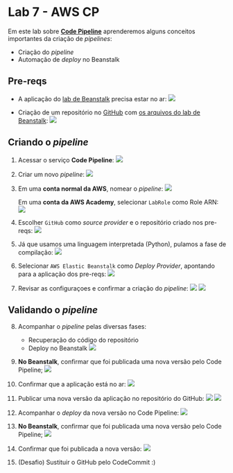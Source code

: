 # Lab 7 - AWS CP

Em este lab sobre [**Code Pipeline**](https://aws.amazon.com/pt/codepipeline/) aprenderemos alguns conceitos importantes da criação de *pipelines*:
 - Criação do *pipeline*
 - Automação de *deploy* no Beanstalk

## Pre-reqs

- A aplicação do [lab de Beanstalk](https://github.com/josecastillolema/fiap/blob/master/shift/multicloud/lab06-paas-eb.md) precisa estar no ar:
   ![](https://raw.githubusercontent.com/josecastillolema/fiap/master/shift/multicloud/img/cp00-0.png)
   
- Criação de um repositório no [GitHub](https://github.com/) com [os arquivos do lab de Beanstalk](https://github.com/josecastillolema/fiap/tree/master/shift/multicloud/lab06-paas-eb):
   ![](https://raw.githubusercontent.com/josecastillolema/fiap/master/shift/multicloud/img/cp00-1.png)


## Criando o *pipeline*
 
1. Acessar o serviço **Code Pipeline**:
   ![](https://raw.githubusercontent.com/josecastillolema/fiap/master/shift/multicloud/img/cp01.png)
   
2. Criar um novo *pipeline*:
   ![](https://raw.githubusercontent.com/josecastillolema/fiap/master/shift/multicloud/img/cp02.png)

3. Em uma **conta normal da AWS**, nomear o *pipeline*:
   ![](https://raw.githubusercontent.com/josecastillolema/fiap/master/shift/multicloud/img/cp03.png)
   
   Em uma **conta da AWS Academy**, selecionar `LabRole` como Role ARN:
   ![](https://raw.githubusercontent.com/josecastillolema/fiap/master/shift/multicloud/img/cp03-2.png)


4. Escolher `GitHub` como *source provider* e o repositório criado nos pre-reqs:
   ![](https://raw.githubusercontent.com/josecastillolema/fiap/master/shift/multicloud/img/cp04.png)

5. Já que usamos uma linguagem interpretada (Python), pulamos a fase de compilação:
   ![](https://raw.githubusercontent.com/josecastillolema/fiap/master/shift/multicloud/img/cp05.png)

6. Selecionar `AWS Elastic Beanstalk` como *Deploy Provider*, apontando para a aplicação dos pre-reqs:
   ![](https://raw.githubusercontent.com/josecastillolema/fiap/master/shift/multicloud/img/cp06.png)

7. Revisar as configuraçoes e confirmar a criação do *pipeline*:
   ![](https://raw.githubusercontent.com/josecastillolema/fiap/master/shift/multicloud/img/cp07.png)
   ![](https://raw.githubusercontent.com/josecastillolema/fiap/master/shift/multicloud/img/cp08.png)

## Validando o *pipeline*

8. Acompanhar o *pipeline* pelas diversas fases:
    * Recuperação do código do repositório
    * Deploy no Beanstalk
   ![](https://raw.githubusercontent.com/josecastillolema/fiap/master/shift/multicloud/img/cp09.png)

9. **No Beanstalk**, confirmar que foi publicada uma nova versão pelo Code Pipeline;
   ![](https://raw.githubusercontent.com/josecastillolema/fiap/master/shift/multicloud/img/cp10.png)

10. Confirmar que a aplicação está no ar:
   ![](https://raw.githubusercontent.com/josecastillolema/fiap/master/shift/multicloud/img/cp11.png)

11. Publicar uma nova versão da aplicação no repositório do GitHub:
   ![](https://raw.githubusercontent.com/josecastillolema/fiap/master/shift/multicloud/img/cp12.png)
   ![](https://raw.githubusercontent.com/josecastillolema/fiap/master/shift/multicloud/img/cp13.png)

12. Acompanhar o *deploy* da nova versão no Code Pipeline:
   ![](https://raw.githubusercontent.com/josecastillolema/fiap/master/shift/multicloud/img/cp14.png)

13. **No Beanstalk**, confirmar que foi publicada uma nova versão pelo Code Pipeline;
   ![](https://raw.githubusercontent.com/josecastillolema/fiap/master/shift/multicloud/img/cp15.png)

14. Confirmar que foi publicada a nova versão:
   ![](https://raw.githubusercontent.com/josecastillolema/fiap/master/shift/multicloud/img/cp16.png)
   
15. (Desafio) Sustituir o GitHub pelo CodeCommit :)



